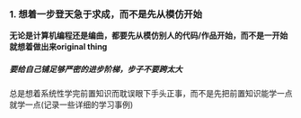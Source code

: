 


### 1. 想着一步登天急于求成，而不是先从模仿开始

**无论是计算机编程还是编曲，都要先从模仿别人的代码/作品开始，而不是一开始就想着做出来original thing** 
##### 要给自己铺足够严密的进步阶梯，步子不要跨太大


总是想着系统性学完前置知识而耽误眼下手头正事，而不是先把前置知识能学一点就学一点(记录一些详细的学习事例)